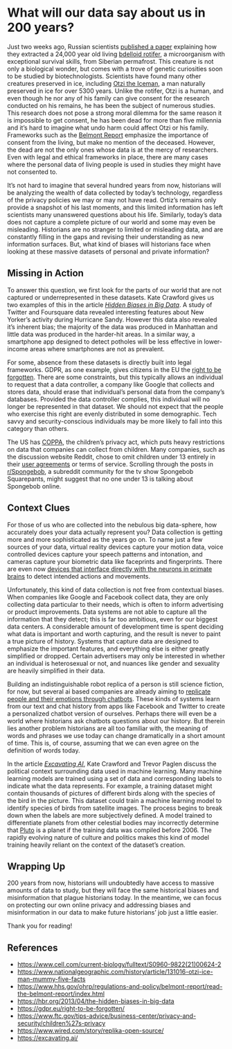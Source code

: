# What will our data say about us in 200 years?

Just two weeks ago, Russian scientists [published a paper](https://www.cell.com/current-biology/fulltext/S0960-9822(21)00624-2) explaining how they extracted a 24,000 year old living [bdelloid rotifer](https://en.wikipedia.org/wiki/Bdelloidea), a microorganism with exceptional survival skills, from Siberian permafrost. This creature is not only a biological wonder, but comes with a trove of genetic curiosities soon to be studied by biotechnologists. Scientists have found many other creatures preserved in ice, including [Otzi the Iceman](https://www.nationalgeographic.com/history/article/131016-otzi-ice-man-mummy-five-facts), a man naturally preserved in ice for over 5300 years. Unlike the rotifer, Otzi is a human, and even though he nor any of his family can give consent for the research conducted on his remains, he has been the subject of numerous studies. This research does not pose a strong moral dilemma for the same reason it is impossible to get consent, he has been dead for more than five millennia and it’s hard to imagine what undo harm could affect Otzi or his family. Frameworks such as the [Belmont Report](https://www.hhs.gov/ohrp/regulations-and-policy/belmont-report/read-the-belmont-report/index.html) emphasize the importance of consent from the living, but make no mention of the deceased. However, the dead are not the only ones whose data is at the mercy of researchers. Even with legal and ethical frameworks in place, there are many cases where the personal data of living people is used in studies they might have not consented to.

It’s not hard to imagine that several hundred years from now, historians will be analyzing the wealth of data collected by today’s technology, regardless of the privacy policies we may or may not have read. Ortiz’s remains only provide a snapshot of his last moments, and this limited information has left scientists many unanswered questions about his life. Similarly, today’s data does not capture a complete picture of our world and some may even be misleading. Historians are no stranger to limited or misleading data, and are constantly filling in the gaps and revising their understanding as new information surfaces. But, what kind of biases will historians face when looking at these massive datasets of personal and private information?

## Missing in Action

To answer this question, we first look for the parts of our world that are not captured or underrepresented in these datasets. Kate Crawford gives us two examples of this in the article [_Hidden Biases in Big Data_](https://hbr.org/2013/04/the-hidden-biases-in-big-data). A study of Twitter and Foursquare data revealed interesting features about New Yorker’s activity during Hurricane Sandy. However this data also revealed it’s inherent bias; the majority of the data was produced in Manhattan and little data was produced in the harder-hit areas. In a similar way, a smartphone app designed to detect potholes will be less effective in lower-income areas where smartphones are not as prevalent.

For some, absence from these datasets is directly built into legal frameworks. GDPR, as one example, gives citizens in the EU the [right to be forgotten](https://gdpr.eu/right-to-be-forgotten/). There are some constraints, but this typically allows an individual to request that a data controller, a company like Google that collects and stores data, should erase that individual’s personal data from the company’s databases. Provided the data controller complies, this individual will no longer be represented in that dataset. We should not expect that the people who exercise this right are evenly distributed in some demographic. Tech savvy and security-conscious individuals may be more likely to fall into this category than others. 

The US has [COPPA](https://www.ftc.gov/tips-advice/business-center/privacy-and-security/children%27s-privacy), the children’s privacy act, which puts heavy restrictions on data that companies can collect from children. Many companies, such as the discussion website Reddit, chose to omit children under 13 entirely in their [user agreements](https://www.redditinc.com/policies/user-agreement) or terms of service. Scrolling through the posts in [r/Spongebob](https://www.reddit.com/r/spongebob/), a subreddit community for the tv show Spongebob Squarepants, might suggest that no one under 13 is talking about Spongebob online.

## Context Clues

For those of us who are collected into the nebulous big data-sphere, how accurately does your data actually represent you? Data collection is getting more and more sophisticated as the years go on. To name just a few sources of your data, virtual reality devices capture your motion data, voice controlled devices capture your speech patterns and intonation, and cameras capture your biometric data like faceprints and fingerprints. There are even now [devices that interface directly with the neurons in primate brains](https://www.youtube.com/watch?v=rsCul1sp4hQ) to detect intended actions and movements. 

Unfortunately, this kind of data collection is not free from contextual biases. When companies like Google and Facebook collect data, they are only collecting data particular to their needs, which is often to inform advertising or product improvements. Data systems are not able to capture all the information that they detect; this is far too ambitious, even for our biggest data centers. A considerable amount of development time is spent deciding what data is important and worth capturing, and the result is never to paint a true picture of history. Systems that capture data are designed to emphasize the important features, and everything else is either greatly simplified or dropped. Certain advertisers may only be interested in whether an individual is heterosexual or not, and nuances like gender and sexuality are heavily simplified in their data. 

Building an indistinguishable robot replica of a person is still science fiction, for now, but several ai based companies are already aiming to [replicate people and their emotions through chatbots](https://www.wired.com/story/replika-open-source/). These kinds of systems learn from our text and chat history from apps like Facebook and Twitter to create a personalized chatbot version of ourselves. Perhaps there will even be a world where historians ask chatbots questions about our history. But therein lies another problem historians are all too familiar with, the meaning of words and phrases we use today can change dramatically in a short amount of time. This is, of course, assuming that we can even agree on the definition of words today.

In the article [_Excavating AI_](https://excavating.ai/), Kate Crawford and Trevor Paglen discuss the political context surrounding data used in machine learning. Many machine learning models are trained using a set of data and corresponding labels to indicate what the data represents. For example, a training dataset might contain thousands of pictures of different birds along with the species of the bird in the picture. This dataset could train a machine learning model to identify species of birds from satellite images. The process begins to break down when the labels are more subjectively defined. A model trained to differentiate planets from other celestial bodies may incorrectly determine that [Pluto](https://www.loc.gov/everyday-mysteries/item/why-is-pluto-no-longer-a-planet/) is a planet if the training data was compiled before 2006. The rapidly evolving nature of culture and politics makes this kind of model training heavily reliant on the context of the dataset’s creation.

## Wrapping Up

200 years from now, historians will undoubtedly have access to massive amounts of data to study, but they will face the same historical biases and misinformation that plague historians today. In the meantime, we can focus on protecting our own online privacy and addressing biases and misinformation in our data to make future historians’ job just a little easier.

Thank you for reading!

## References

* https://www.cell.com/current-biology/fulltext/S0960-9822(21)00624-2
* https://www.nationalgeographic.com/history/article/131016-otzi-ice-man-mummy-five-facts
* https://www.hhs.gov/ohrp/regulations-and-policy/belmont-report/read-the-belmont-report/index.html
* https://hbr.org/2013/04/the-hidden-biases-in-big-data
* https://gdpr.eu/right-to-be-forgotten/
* https://www.ftc.gov/tips-advice/business-center/privacy-and-security/children%27s-privacy
* https://www.wired.com/story/replika-open-source/
* https://excavating.ai/

